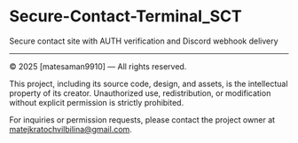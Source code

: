 # Secure-Contact-Terminal_SCT
Secure contact site with AUTH verification and Discord webhook delivery

---

© 2025 [matesaman9910] — All rights reserved.

This project, including its source code, design, and assets, is the intellectual property of its creator. Unauthorized use, redistribution, or modification without explicit permission is strictly prohibited.

For inquiries or permission requests, please contact the project owner at matejkratochvilbilina@gmail.com.
